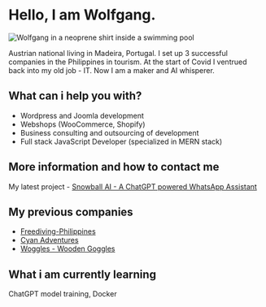 # Hello, I am Wolfgang.

![Wolfgang in a neoprene shirt inside a swimming pool](https://user-images.githubusercontent.com/42965956/98491087-ae3e5680-226e-11eb-84da-8a8dbb4c7cc7.jpg)

Austrian national living in Madeira, Portugal.
I set up 3 successful companies in the Philippines in tourism.
At the start of Covid I ventrued back into my old job - IT.
Now I am a maker and AI whisperer.

## What can i help you with?

  - Wordpress and Joomla development
  - Webshops (WooCommerce, Shopify)
  - Business consulting and outsourcing of development
  - Full stack JavaScript Developer (specialized in MERN stack)
  
## More information and how to contact me

My latest project - [Snowball AI - A ChatGPT powered WhatsApp Assistant](https://www.snowball-ai.com) 

## My previous companies
  - [Freediving-Philippines](https://freediving-philippines.com/)
  - [Cyan Adventures](http://cyan-adventures.com/)
  - [Woggles - Wooden Goggles](https://www.woggles.shop/)

## What i am currently learning

ChatGPT model training, Docker
